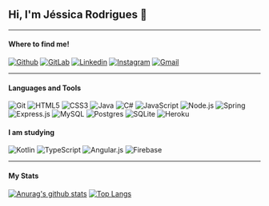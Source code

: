 ## Hi, I'm Jéssica Rodrigues 👋

<hr>

#### Where to find me!

[![Github](https://img.shields.io/badge/-Github-000?style=flat&logo=Github&logoColor=white)](https://github.com/JessicaRodriguesdc)
[![GitLab](https://img.shields.io/badge/gitlab%20-%23181717.svg?&style=flat&logo=gitlab&logoColor=white)](https://gitlab.com/JessicaRodriguesdc)
[![Linkedin](https://img.shields.io/badge/-LinkedIn-blue?style=flat&logo=Linkedin&logoColor=white)](https://www.linkedin.com/in/jessicarodriguesdc/)
[![Instagram](https://img.shields.io/badge/-Instagram-c13584?style=flat&labelColor=c13584&logo=instagram&logoColor=white)](https://www.instagram.com/jessica.rodriguesdc/)
[![Gmail](https://img.shields.io/badge/Gmail-D14836?style=flat&logo=gmail&logoColor=white)](mailto:jessicarodridc@gmail.com)

<hr>

#### Languages and Tools

![Git](https://img.shields.io/badge/git%20-%23F05033.svg?&style=flat&logo=git&logoColor=white)
![HTML5](https://img.shields.io/badge/html5%20-%23E34F26.svg?&style=flat&logo=html5&logoColor=white)
![CSS3](https://img.shields.io/badge/css3%20-%231572B6.svg?&style=flat&logo=css3&logoColor=white)
![Java](https://img.shields.io/badge/java-%23ED8B00.svg?&style=flat&logo=java&logoColor=white)
![C#](https://img.shields.io/badge/c%23%20-%23239120.svg?&style=flat&logo=c-sharp&logoColor=white)
![JavaScript](https://img.shields.io/badge/javascript%20-%23323330.svg?&style=flat&logo=javascript&logoColor=%23F7DF1E)
![Node.js](https://img.shields.io/badge/node.js%20-%2343853D.svg?&style=flat&logo=node.js&logoColor=white)
![Spring](https://img.shields.io/badge/spring%20-%236DB33F.svg?&style=flat&logo=spring&logoColor=white)
![Express.js](https://img.shields.io/badge/express.js%20-%23404d59.svg?&style=flat)
![MySQL](https://img.shields.io/badge/mysql-%2300f.svg?&style=flat&logo=mysql&logoColor=white)
![Postgres](https://img.shields.io/badge/postgres-%23316192.svg?&style=flat&logo=postgresql&logoColor=white)
![SQLite](https://img.shields.io/badge/sqlite-%2307405e.svg?&style=flat&logo=sqlite&logoColor=white)
![Heroku](https://img.shields.io/badge/heroku%20-%23430098.svg?&style=flat&logo=heroku&logoColor=white)


#### I am studying

![Kotlin](https://img.shields.io/badge/kotlin-%230095D5.svg?&style=flat&logo=kotlin&logoColor=white)
![TypeScript](https://img.shields.io/badge/typescript%20-%23007ACC.svg?&style=flat&logo=typescript&logoColor=white)
![Angular.js](https://img.shields.io/badge/angular.js%20-%23E23237.svg?&style=flat&logo=angularjs&logoColor=white)
![Firebase](https://img.shields.io/badge/firebase%20-%23039BE5.svg?&style=flat&logo=firebase)

<hr>

#### My Stats

[![Anurag's github stats](https://github-readme-stats.vercel.app/api?username=JessicaRodriguesdc&show_icons=true&theme=dracula)](https://github.com/JessicaRodriguesdc) 
[![Top Langs](https://github-readme-stats.vercel.app/api/top-langs/?username=JessicaRodriguesdc&show_icons=true&hide=html,teX&theme=dracula&layout=compact)](https://github.com/JessicaRodriguesdc)
